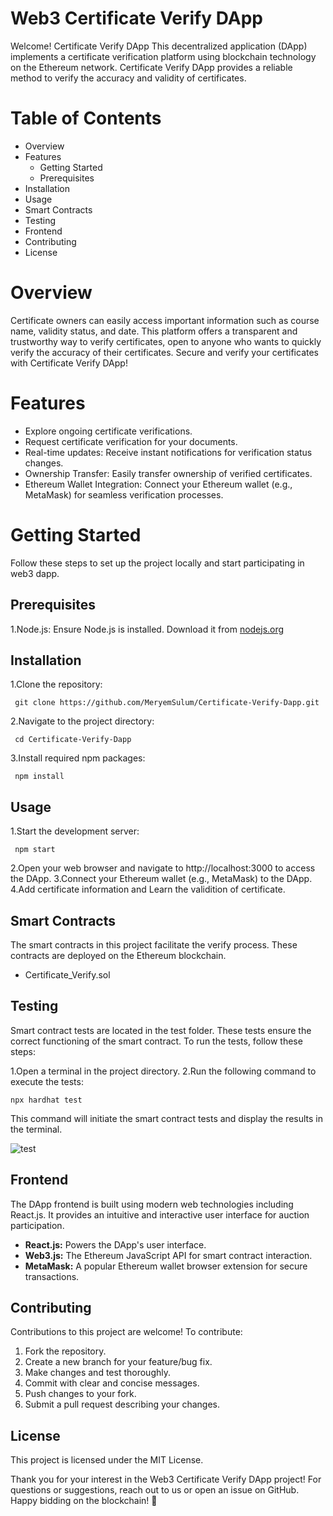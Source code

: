 # Web3 Certificate Verify DApp

Welcome! Certificate Verify DApp
This decentralized application (DApp) implements a certificate verification platform using blockchain technology on the Ethereum network. Certificate Verify DApp provides a reliable method to verify the accuracy and validity of certificates.

# Table of Contents
+ Overview
+ Features
  + Getting Started
  + Prerequisites
+ Installation
+ Usage
+ Smart Contracts
+ Testing
+ Frontend
+ Contributing
+ License

# Overview

Certificate owners can easily access important information such as course name, validity status, and date. This platform offers a transparent and trustworthy way to verify certificates, open to anyone who wants to quickly verify the accuracy of their certificates. Secure and verify your certificates with Certificate Verify DApp!

# Features
+ Explore ongoing certificate verifications.
+ Request certificate verification for your documents.
+ Real-time updates: Receive instant notifications for verification status changes.
+ Ownership Transfer: Easily transfer ownership of verified certificates.
+ Ethereum Wallet Integration: Connect your Ethereum wallet (e.g., MetaMask) for seamless verification processes.

# Getting Started
Follow these steps to set up the project locally and start participating in web3 dapp.

## Prerequisites
1.Node.js: Ensure Node.js is installed. Download it from [nodejs.org](https://nodejs.org/tr)
## Installation
1.Clone the repository:

```  git clone https://github.com/MeryemSulum/Certificate-Verify-Dapp.git ```

2.Navigate to the project directory:

```  cd Certificate-Verify-Dapp ```

3.Install required npm packages:

``` npm install```

## Usage

1.Start the development server:

``` npm start```

2.Open your web browser and navigate to http://localhost:3000 to access the DApp.
3.Connect your Ethereum wallet (e.g., MetaMask) to the DApp.
4.Add certificate information and Learn the validition of certificate.

## Smart Contracts
The smart contracts in this project facilitate the verify process. These contracts are deployed on the Ethereum blockchain.
 + Certificate_Verify.sol

## Testing

Smart contract tests are located in the test folder. These tests ensure the correct functioning of the smart contract. To run the tests, follow these steps:

1.Open a terminal in the project directory.
2.Run the following command to execute the tests:

``` npx hardhat test ```

This command will initiate the smart contract tests and display the results in the terminal.

![test](https://github.com/MeryemSulum/Certificate-Verify-Dapp/assets/118208883/c604a547-16a2-4664-9a10-85ee17136bae)

## Frontend

The DApp frontend is built using modern web technologies including React.js. It provides an intuitive and interactive user interface for auction participation.

+ **React.js:** Powers the DApp's user interface.
+ **Web3.js:** The Ethereum JavaScript API for smart contract interaction.
+ **MetaMask:** A popular Ethereum wallet browser extension for secure transactions.

## Contributing
Contributions to this project are welcome! To contribute:

1. Fork the repository.
2. Create a new branch for your feature/bug fix.
3. Make changes and test thoroughly.
4. Commit with clear and concise messages.
5. Push changes to your fork.
6. Submit a pull request describing your changes.

## License

This project is licensed under the MIT License.


Thank you for your interest in the Web3 Certificate Verify DApp project! For questions or suggestions, reach out to us or open an issue on GitHub. Happy bidding on the blockchain! 🚀

